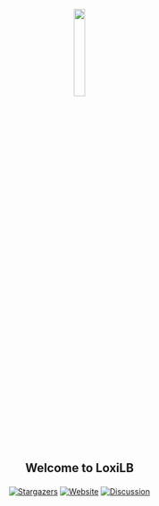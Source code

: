 
<p align="center" width="30%">
    <img width="20%" src="https://github.com/loxilb-io/loxilbdocs/blob/main/docs/photos/loxilb-logo.png">
</p>

## <p align="center">Welcome to LoxiLB

<div align="center">

[![Stargazers][stars-shield]][stars-url]
[![Website][website-shield]][website-url]
[![Discussion][discussion-shield]][discussion-url]

</div>


[stars-shield]: https://img.shields.io/github/stars/loxilb-io/loxilb??style=for-the-badge&logo=appveyor
[stars-url]: https://github.com/loxilb-io/loxilb/stargazers
[website-shield]: https://img.shields.io/static/v1?label=www&message=loxilb.io&color=blue?style=for-the-badge&logo=appveyor
[website-url]:  https://www.loxilb.io
[discussion-shield]: https://img.shields.io/static/v1?label=forum&message=discussions&color=blue?style=for-the-badge&logo=appveyor
[discussion-url]: https://github.com/loxilb-io/loxilb/discussions
